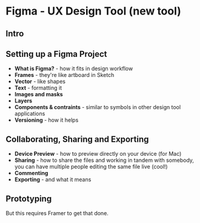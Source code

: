 # Figma - UX Design Tool (new tool)

## Intro

## Setting up a Figma Project

* **What is Figma?** - how it fits in design workflow
* **Frames** - they're like artboard in Sketch
* **Vector** - like shapes
* **Text** - formatting it
* **Images and masks**
* **Layers**
* **Components & contraints** - similar to symbols in other design tool applications
* **Versioning** - how it helps

## Collaborating, Sharing and Exporting

* **Device Preview** - how to preview directly on your device (for Mac)
* **Sharing** - how to share the files and working in tandem with somebody, you can have multiple people editing the same file live (cool!)
* **Commenting**
* **Exporting** - and what it means

## Prototyping

But this requires Framer to get that done.